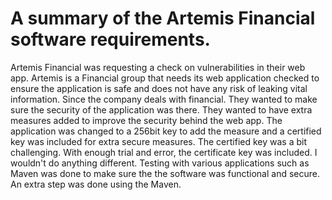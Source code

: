 # A summary of the Artemis Financial software requirements.

Artemis Financial was requesting a check on vulnerabilities in their web app. Artemis is a Financial group that needs its web application checked to ensure the application is safe and does not have any risk of leaking vital information. Since the company deals with financial. They wanted to make sure the security of the application was there. They wanted to have extra measures added to improve the security behind the web app. The application was changed to a 256bit key to add the measure and a certified key was included for extra secure measures. The certified key was a bit challenging. With enough trial and error, the certificate key was included. I wouldn't do anything different. Testing with various applications such as Maven was done to make sure the the software was functional and secure. An extra step was done using the Maven. 

